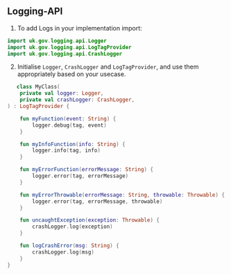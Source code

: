 ## Logging-API

1. To add Logs in your implementation import:

```kotlin
import uk.gov.logging.api.Logger
import uk.gov.logging.api.LogTagProvider
import uk.gov.logging.api.CrashLogger
```

2. Initialise `Logger`, `CrashLogger` and `LogTagProvider`, and use them appropriately based on your usecase.

```kotlin
   class MyClass(
    private val logger: Logger,
    private val crashLogger: CrashLogger,
) : LogTagProvider {

    fun myFunction(event: String) {
        logger.debug(tag, event)
    }

    fun myInfoFunction(info: String) {
        logger.info(tag, info)
    }

    fun myErrorFunction(errorMessage: String) {
        logger.error(tag, errorMessage)
    }

    fun myErrorThrowable(errorMessage: String, throwable: Throwable) {
        logger.error(tag, errorMessage, throwable)
    }

    fun uncaughtException(exception: Throwable) {
        crashLogger.log(exception)
    }

    fun logCrashError(msg: String) {
        crashLogger.log(msg)
    }
}

```
